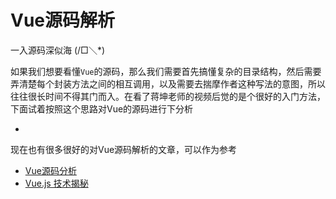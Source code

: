 # Vue源码解析

一入源码深似海  (/□＼*)

如果我们想要看懂`Vue`的源码，那么我们需要首先搞懂复杂的目录结构，然后需要弄清楚每个封装方法之间的相互调用，以及需要去揣摩作者这种写法的意图，所以往往很长时间不得其门而入。在看了蒋坤老师的视频后觉的是个很好的入门方法，下面试着按照这个思路对Vue的源码进行下分析

* 

现在也有很多很好的对Vue源码解析的文章，可以作为参考

* [Vue源码分析](https://github.com/answershuto/learnVue)
* [Vue.js 技术揭秘](https://ustbhuangyi.github.io/vue-analysis/)

